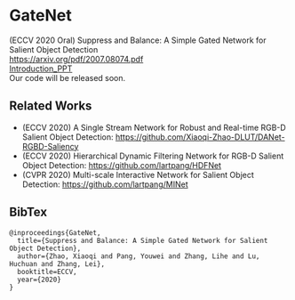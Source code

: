 # GateNet
(ECCV 2020 Oral)  Suppress and Balance: A Simple Gated Network for Salient Object Detection  
https://arxiv.org/pdf/2007.08074.pdf  
[Introduction_PPT](./2852.pdf)  
Our code will be released soon.  
## Related Works
* (ECCV 2020) A Single Stream Network for Robust and Real-time RGB-D Salient Object Detection: https://github.com/Xiaoqi-Zhao-DLUT/DANet-RGBD-Saliency
* (ECCV 2020) Hierarchical Dynamic Filtering Network for RGB-D Salient Object Detection: https://github.com/lartpang/HDFNet
* (CVPR 2020) Multi-scale Interactive Network for Salient Object Detection: https://github.com/lartpang/MINet
## BibTex  
```
@inproceedings{GateNet,
  title={Suppress and Balance: A Simple Gated Network for Salient Object Detection},
  author={Zhao, Xiaoqi and Pang, Youwei and Zhang, Lihe and Lu, Huchuan and Zhang, Lei},
  booktitle=ECCV,
  year={2020}
}
```
